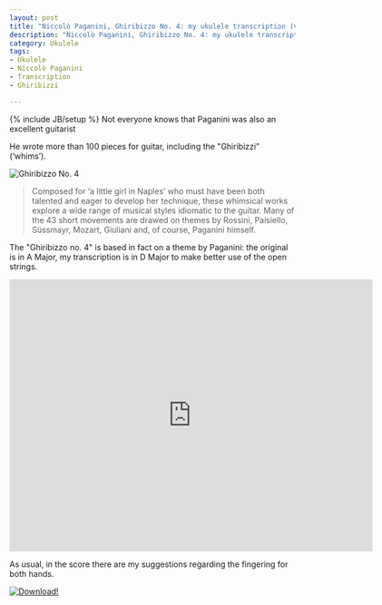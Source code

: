```yaml
---
layout: post
title: "Niccolò Paganini, Ghiribizzo No. 4: my ukulele transcription (video and tabs)"
description: "Niccolò Paganini, Ghiribizzo No. 4: my ukulele transcription (video and tabs)"
category: Ukulele
tags: 
- Ukulele
- Niccolò Paganini
- Transcription
- Ghiribizzi

---
```

{% include JB/setup %}
Not everyone knows that Paganini was also an excellent guitarist

He wrote more than 100 pieces for guitar, including the "Ghiribizzi" (‘whims’). 

![Ghiribizzo No. 4](http://www.andreafortuna.org/images/Ghiribizzo4.png)
<!-- more -->

>Composed for ‘a little girl in Naples’ who must have been both talented and eager to develop her technique, these whimsical works explore a wide range of musical styles idiomatic to the guitar. 
Many of the 43 short movements are drawed on themes by Rossini, Paisiello, Süssmayr, Mozart, Giuliani and, of course, Paganini himself. 


The "Ghiribizzo no. 4" is based in fact on a theme by Paganini: the original is in A Major, my transcription is in D Major to make better use of the open strings.

<iframe width="640" height="480" src="https://www.youtube.com/embed/ijAJ7qk6TmQ" frameborder="0" allowfullscreen></iframe>
<br/>

As usual, in the score there are my suggestions regarding the fingering for both hands.

[![Download!](http://www.andreafortuna.org/images/Download-PDF-Button.png)](http://www.andreafortuna.org/files/Paganini-Ghiribizzo4.pdf)